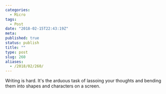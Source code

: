 ```yaml
---
categories:
  - Micro
tags:
  - Post
date: "2018-02-15T22:43:19Z"
meta:
published: true
status: publish
title: ""
type: post
slug: 260
aliases:
  - /2018/02/260/
---
```

<p>Writing is hard. It's the arduous task of lassoing your thoughts and bending them into shapes and characters on a screen.</p>
